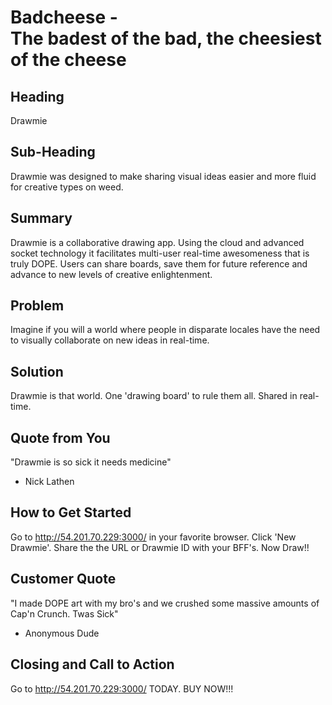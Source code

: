 # Badcheese - </br>The badest of the bad, the cheesiest of the cheese #

## Heading ##
Drawmie

## Sub-Heading ##
Drawmie was designed to make sharing visual ideas 
easier and more fluid for creative types on weed.

## Summary ##
Drawmie is a collaborative drawing app. Using the cloud and advanced socket technology it facilitates multi-user real-time awesomeness that is truly DOPE. Users can share boards, save them for future reference and advance to new levels of creative enlightenment.

## Problem ##
Imagine if you will a world where people in disparate locales have the need to visually
collaborate on new ideas in real-time.

## Solution ##
Drawmie is that world. One 'drawing board' to rule them all. Shared in real-time.

## Quote from You ##
"Drawmie is so sick it needs medicine" 
- Nick Lathen

## How to Get Started ##
Go to http://54.201.70.229:3000/ in your favorite browser. Click 'New Drawmie'. 
Share the the URL or Drawmie ID with your BFF's. Now Draw!!

## Customer Quote ##
"I made DOPE art with my bro's and we crushed 
some massive amounts of Cap'n Crunch. Twas Sick" 
- Anonymous Dude

## Closing and Call to Action ##
Go to http://54.201.70.229:3000/ TODAY. BUY NOW!!!
